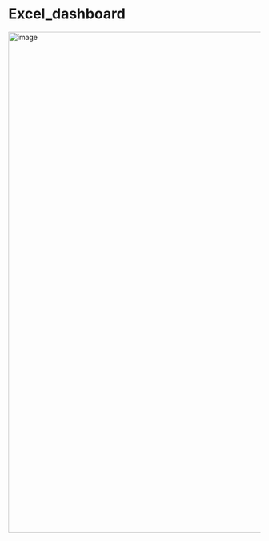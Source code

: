 # Excel_dashboard
<img width="1000" alt="image" src="https://github.com/user-attachments/assets/daf1ef24-003f-4f2c-a629-0fd6821f9bfc" />
